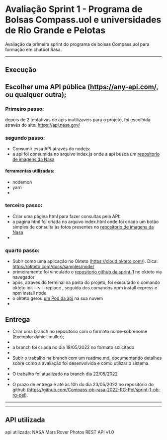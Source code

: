 # Avaliação Sprint 1 - Programa de Bolsas Compass.uol e universidades de Rio Grande e Pelotas
Avaliação da primeira sprint do programa de bolsas Compass.uol para formação em chatbot Rasa.

---

## Execução
## Escolher uma API pública (https://any-api.com/, ou qualquer outra);
### **Primeiro passo:**
depois de 2 tentativas de apis inutilizaveis para o projeto, foi escolhida através do site: https://api.nasa.gov/
### **segundo passo:**
- Consumir essa API através do nodejs:
- a api foi consumida no arquivo index.js onde a api busca um [repositorio de imagens da Nasa](https://api.nasa.gov/mars-photos/api/v1/rovers/curiosity/photos?api_key=DEMO_KEY&sol=1000)
#### ferramentas utilizadas:
- nodemon
- yarn
-
### **terceiro passo:**
- Criar uma página html para fazer consultas pela API:
- a pagina html foi criada no arquivo index.html onde foi criado um botão simples de consulta às fotos presentes no [repositorio de imagens da Nasa](https://api.nasa.gov/mars-photos/api/v1/rovers/curiosity/photos?api_key=DEMO_KEY&sol=1000)
- 
### **quarto passo:**
- Subir como uma aplicação no Okteto (https://cloud.okteto.com/). Dica: https://okteto.com/docs/samples/node/
- primeiramente foi vinculado o [repositorio github da sprint-1](https://github.com/Compass-pb-rasa-2022-RG-Pel/sprint-1-pb-rg-pel) no okteto via navegador
- após, através do terminal na pasta do projeto, foi executado o comando okteto init --v --replace , seguido dos comandos npm install express e npm install node
- o okteto gerou [um Pod da api](https://api-mars-rovers-vtellesrg.cloud.okteto.net) na sua nuvem
- 

## Entrega
- Criar uma branch no repositório com o formato nome-sobrenome (Exemplo: daniel-muller);
- 
- a branch foi criada no dia 18/05/2022 no formato solicitado
- 
- Subir o trabalho na branch com um readme.md, documentando detalhes sobre como a avaliação foi desenvolvida e como utilizar o sistema.
-
- O trabalho foi atualizado na branch dia 22/05/2022
- 
- O prazo de entrega é até às 10h do dia 23/05/2022 no repositório do github (https://github.com/Compass-pb-rasa-2022-RG-Pel/sprint-1-pb-rg-pel).

---
---
## API utilizada

api utilizada: NASA Mars Rover Photos REST API v1.0
